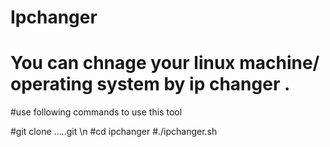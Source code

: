 # Ipchanger 

# You can chnage your linux machine/ operating system by ip changer .

#use following commands to use this tool

#git clone .....git \n
#cd ipchanger
#./ipchanger.sh


